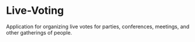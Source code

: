 # Live-Voting
Application for organizing live votes for parties, conferences, meetings, and other gatherings of people.
